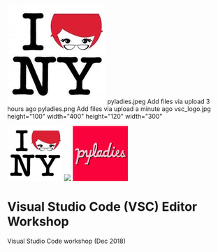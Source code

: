 ![pyladies_logo](images/pyladies.jpeg)
pyladies.jpeg	Add files via upload	3 hours ago
pyladies.png	Add files via upload	a minute ago
vsc_logo.jpg
 height="100" width="400"
  height="120" width="300" 
  
  
<p float="left">
  <img src="images/pyladies.jpeg" width="25%" height="25%" />
  <img src="images/vsc_logo.jpg  width="25%" height="25%" />
  <img src="images/pyladies.png"  width="25%" height="25%" /> 
</p>

# Visual Studio Code (VSC) Editor Workshop

Visual Studio Code workshop (Dec 2018)
